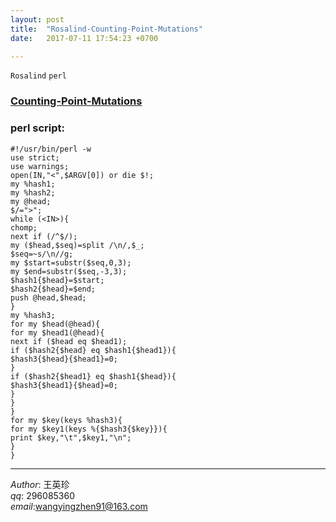 ```yaml
---
layout: post  
title:  "Rosalind-Counting-Point-Mutations"  
date:   2017-07-11 17:54:23 +0700  

---
```


`Rosalind` `perl`

### [Counting-Point-Mutations](http://rosalind.info/problems/grph/)   
### perl script:

	#!/usr/bin/perl -w
	use strict;
	use warnings;
	open(IN,"<",$ARGV[0]) or die $!;
	my %hash1;
	my %hash2;
	my @head;
	$/=">";
	while (<IN>){
	chomp;
	next if (/^$/);
	my ($head,$seq)=split /\n/,$_;
	$seq=~s/\n//g;
	my $start=substr($seq,0,3);
	my $end=substr($seq,-3,3);
	$hash1{$head}=$start;
	$hash2{$head}=$end;
	push @head,$head;
	}
	my %hash3;
	for my $head(@head){
	for my $head1(@head){
	next if ($head eq $head1);
	if ($hash2{$head} eq $hash1{$head1}){
	$hash3{$head}{$head1}=0;
	}
	if ($hash2{$head1} eq $hash1{$head}){
	$hash3{$head1}{$head}=0;
	}
	}
	}
	for my $key(keys %hash3){
	for my $key1(keys %{$hash3{$key}}){
	print $key,"\t",$key1,"\n";
	}
	}


               

-------------
*Author*: 王英珍   
*qq*: 296085360  
*email*:wangyingzhen91@163.com  
